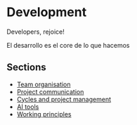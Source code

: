 # Development

Developers, rejoice!

El desarrollo es el core de lo que hacemos

## Sections

- [Team organisation](/sections/development/team-organisation.md)
- [Project communication](/sections/development/project-communication.md)
- [Cycles and project management](/sections/development/cycles.md)
- [AI tools](/sections/development/ai.md)
- [Working principles](/sections/development/working-principles.md)

